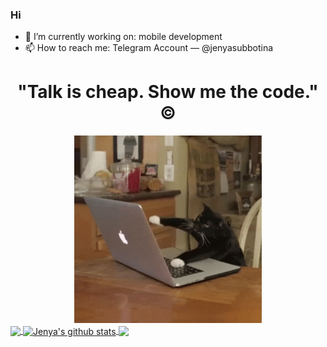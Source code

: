 ### Hi

- 🔭 I’m currently working on: mobile development
- 📫 How to reach me: Telegram Account — @jenyasubbotina

<h1 align="center"> "Talk is cheap. Show me the code." © </h1>

<div align="center">
  <img src="https://github.com/jenyasubbotina/jenyasubbotina/blob/main/source.gif" width="300" height="300">
</div>

<a href="https://github.com/jenyasubbotina">
  <img align="center" src="https://github-readme-stats.vercel.app/api/wakatime?username=jenyasubbotina&layout=compact" />
</a>

<a href="https://github.com/jenyasubbotina">
  <img align="center" 
       src="https://github-readme-stats.vercel.app/api?username=jenyasubbotina&show_icons=true&include_all_commits=true&line_height=25" alt="Jenya's github stats"/>
</a>

<a href="https://github.com/jenyasubbotina">
  <img align="center" src="https://github-readme-stats.vercel.app/api/top-langs/?username=jenyasubbotina&layout=compact" />
</a>
